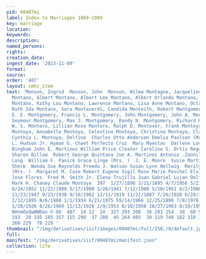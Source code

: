 ```yaml
---
pid: 00407mi
label: Index to Marriages 1869-1989
key: marriage
location: 
keywords: 
description: 
named_persons: 
rights: 
creation_date: 
ingest_date: '2023-11-09'
format: 
source: 
order: '407'
layout: cmhc_item
text: 'Monson, Ingrid  Monson, John  Monson, Wilma Montagne, Jacqueline Montana, Evelyn
  Montano, Albert Montano, Albert Lee Montano, Albert Orlando Montano, Delores C.
  Montano, Kathy Lou Montano, Lawrence Montano, Lisa Anne Montano, Octaviano E. Montano,
  Ruth Ida Montano, Sara Montaverdi, Candida Monteith, Robert Montgomery, Annie Montgomery,
  E. E. Montgomery, Francis L. Montgomery, John Montgomery, John A. Montgomery, John
  Seymour Montgomery, Max J. Montgomery, Randy N. Montgomery, Richard R. Montgomery,
  W. S. Montoro, Lillian Rose Montoro, Ralph D. Montover, Frank Montoya, Andrellito
  Montoya, Annabelle Montoya, Celestino Montoya, Christina Montoya, Claude Montoya,
  Cynthia L. Montoya, Delfine  Charles Otto Anderson Emelia Paulson (Mrs. ) Virgil
  L. Hudson Jr. Hyman G. Chaet Perfecto Cruz  Mary Maestas  Darlene Lovato  Edna Marie
  Bingham John E. Martinez William Price Cleator Caroline S. Ortiz Rego Alan Omerigic
  Sharon Billow  Robert George Quintana Joe A. Martinez Antonio .Zannil1li  Alta V.
  Long  William F. Panick Grace Linge (Mrs. )  J. E. Moore  Susie Martin  Ella M.
  Sherb  Wanda Sue Reynolds Freeda J. Watson Susan Lynn Hellwig  Marilynn C. Honeycutt
  (Mrs. )  Margaret M. Case Robert Eugene Vigil Rose Marie Peschel Elvira Martial
  Jose Flores  Fred M. Smith Jr. Elena Trujillo Juan Gabriel Lujan Delfine Montoya
  Mark H. Chaney Claude Montoya  397  1/27/1896 3/21/1895 4/7/1956 5/21/1966 11/24/1934
  8/24/1952 11/22/1980 5/17/1980 3/26/1941 7/12/1980 5/20/1951 8/2/1986 11/9/1962
  11/23/1947 9/23/1938 9/18/1902 12/11/1919 11/22/1887 7/26/1920 6/24/1935 11/11/1879
  2/12/1895 8/6/1988 1/1/1934 6/21/1975 59/14/1966 12/25/1890 7/8/1978 4/16/1947 5/17/1936
  1/28/1926 8/26/1969 11/13/1926 2/9/1953 8/10/1950 10/27/1963 8/10/1950  > ™S |  me
  NHnmOoOwWWDan © OO  487  14 12  14  327 293 308  36 281 254  38  60 967 238 648  12
  193  20 195 105 357 115 290  37 288  45 264 405  30 119 746 182 310 166  54 176
  260 229  79 229 '
thumbnail: "/img/derivatives/iiif/images/00407mi/full/250,/0/default.jpg"
full: 
manifest: "/img/derivatives/iiif/00407mi/manifest.json"
collection: life
---
```

